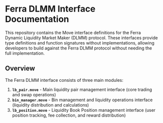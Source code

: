 # Ferra DLMM Interface Documentation

This repository contains the Move interface definitions for the Ferra Dynamic Liquidity Market Maker (DLMM) protocol. These interfaces provide type definitions and function signatures without implementations, allowing developers to build against the Ferra DLMM protocol without needing the full implementation.

## Overview

The Ferra DLMM interface consists of three main modules:

1. **`lb_pair.move`** - Main liquidity pair management interface (core trading and swap operations)
2. **`bin_manager.move`** - Bin management and liquidity operations interface (liquidity distribution and calculations)
3. **`lb_position.move`** - Liquidity Book Position management interface (user position tracking, fee collection, and reward distribution)
